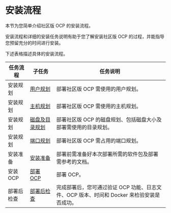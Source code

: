 # 安装流程

本节为您简单介绍社区版 OCP 的安装流程。

安装流程和详细的安装任务说明有助于您了解安装社区版 OCP 的过程，并能指导您预留充分的时间进行安装。

下述表格描述具体的安装流程。

|   任务流程          |     子任务     |          任务说明     |
|--------------|------------|------------|
| 安装规划      | [用户规划](300.installation-planning/100.user-planning.md)             | 部署社区版 OCP 需使用的用户规划。   |
| 安装规划   | [主机规划](300.installation-planning/200.host-planning.md)    | 部署社区版 OCP 需使用的主机规划。     |
| 安装规划    | [磁盘及目录规划](300.installation-planning/300.disk-and-directory-management.md)          | 部署社区版 OCP 的磁盘规划、包括磁盘大小及部署需使用的目录规划。     |
| 安装规划     | [端口规划](300.installation-planning/400.port-planning.md)     | 部署社区版 OCP 需占用的端口规划。     |
| 安装准备    | [安装准备](400.installation-preparation.md)     | 部署前需准备好本次部署所需的软件包及部署需参考的文档。     |
| 安装 OCP     | [部署 OCP](500.deploy-ocp.md)           | 部署 OCP。       |
| 部署后检查        | [部署后检查](600.check-after-installation.md)     | 完成部署后，您可通过验证 OCP 功能、日志文件、OCP 版本、时间和 Docker 来检验安装是否成功。     |
